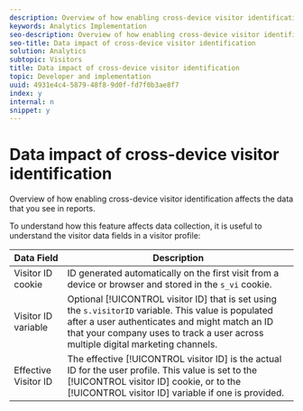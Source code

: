 ```yaml
---
description: Overview of how enabling cross-device visitor identification affects the data that you see in reports.
keywords: Analytics Implementation
seo-description: Overview of how enabling cross-device visitor identification affects the data that you see in reports.
seo-title: Data impact of cross-device visitor identification
solution: Analytics
subtopic: Visitors
title: Data impact of cross-device visitor identification
topic: Developer and implementation
uuid: 4931e4c4-5879-48f8-9d0f-fd7f0b3ae8f7
index: y
internal: n
snippet: y
---
```


# Data impact of cross-device visitor identification

Overview of how enabling cross-device visitor identification affects the data that you see in reports.

 To understand how this feature affects data collection, it is useful to understand the visitor data fields in a visitor profile: 

|  Data Field  | Description  |
|---|---|
|  Visitor ID cookie  |ID generated automatically on the first visit from a device or browser and stored in the `s_vi` cookie.  |
|  Visitor ID variable  |Optional [!UICONTROL visitor ID] that is set using the `s.visitorID` variable. This value is populated after a user authenticates and might match an ID that your company uses to track a user across multiple digital marketing channels.  |
|  Effective Visitor ID  |The effective [!UICONTROL visitor ID] is the actual ID for the user profile. This value is set to the [!UICONTROL visitor ID] cookie, or to the [!UICONTROL visitor ID] variable if one is provided.  |

